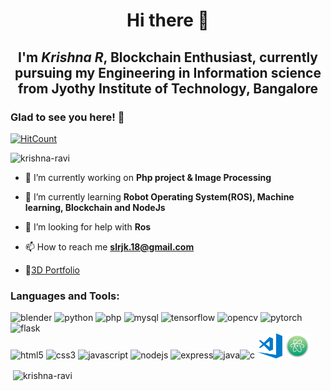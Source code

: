 <!--
**Krishna-Ravi/Krishna-Ravi** is a ✨ _special_ ✨ repository because its `README.md` (this file) appears on your GitHub profile.
- 📝[Resume](https://drive.google.com/file/d/17XaEDDbpbltHg9KGWFgIrFSlpvt0FPQM/view?usp=sharing)
-->



<h1 align="center">Hi there 👋 </h1>
<h2 align="center">I'm <b><i>Krishna R</i></b>, Blockchain Enthusiast, currently pursuing my Engineering in Information science from Jyothy Institute of Technology, Bangalore</h2>
<h3>Glad to see you here! 🤩 </h3>

[![HitCount](http://hits.dwyl.com/Krishna-Ravi/Krishna-Ravi.svg)](http://hits.dwyl.com/Krishna-Ravi/Krishna-Ravi)


<p align="left"> <img src="https://komarev.com/ghpvc/?username=krishna-ravi" alt="krishna-ravi" /> </p>



- 🔭 I’m currently working on **Php project & Image Processing**

- 🌱 I’m currently learning **Robot Operating System(ROS), Machine learning, Blockchain and NodeJs**

- 🤝 I’m looking for help with **Ros**

- 📫 How to reach me **slrjk.18@gmail.com**



- 📝[3D Portfolio](https://krishna-ravi.github.io/3D_creations/)

### Languages and Tools:

<p align="left"><img src="https://download.blender.org/branding/community/blender_community_badge_white.svg" alt="blender" width="40" height="40"/> <img src="https://devicons.github.io/devicon/devicon.git/icons/python/python-original.svg" alt="python" width="40" height="40"/> <img src="https://devicons.github.io/devicon/devicon.git/icons/php/php-original.svg" alt="php" width="40" height="40"/>   <img src="https://devicons.github.io/devicon/devicon.git/icons/mysql/mysql-original-wordmark.svg" alt="mysql" width="40" height="40"/>  <img src="https://www.vectorlogo.zone/logos/tensorflow/tensorflow-icon.svg" alt="tensorflow" width="40" height="40"/>    <img src="https://www.vectorlogo.zone/logos/opencv/opencv-icon.svg" alt="opencv" width="40" height="40"/> <img src="https://www.vectorlogo.zone/logos/pytorch/pytorch-icon.svg" alt="pytorch" width="40" height="40"/> <img src="https://www.vectorlogo.zone/logos/pocoo_flask/pocoo_flask-icon.svg" alt="flask" width="40" height="40"/>  <br> <img src="https://devicons.github.io/devicon/devicon.git/icons/html5/html5-original-wordmark.svg" alt="html5" width="40" height="40"/> <img src="https://devicons.github.io/devicon/devicon.git/icons/css3/css3-original-wordmark.svg" alt="css3" width="40" height="40"/>  <img src="https://devicons.github.io/devicon/devicon.git/icons/javascript/javascript-original.svg" alt="javascript" width="40" height="40"/> <img src="https://devicons.github.io/devicon/devicon.git/icons/nodejs/nodejs-original-wordmark.svg" alt="nodejs" width="40" height="40"/> <img src="https://devicons.github.io/devicon/devicon.git/icons/express/express-original-wordmark.svg" alt="express" width="40" height="40"/><img src="https://devicons.github.io/devicon/devicon.git/icons/java/java-original-wordmark.svg" alt="java" width="40" height="40"/><img src="https://devicons.github.io/devicon/devicon.git/icons/c/c-original.svg" alt="c" width="40" height="40"/> <img height="40" src="https://raw.githubusercontent.com/github/explore/80688e429a7d4ef2fca1e82350fe8e3517d3494d/topics/visual-studio-code/visual-studio-code.png"> <img height="40" src="https://raw.githubusercontent.com/github/explore/80688e429a7d4ef2fca1e82350fe8e3517d3494d/topics/atom/atom.png"></p>

<p>&nbsp;<img align="center" src="https://github-readme-stats.vercel.app/api?username=krishna-ravi&show_icons=true" alt="krishna-ravi" /></p>
